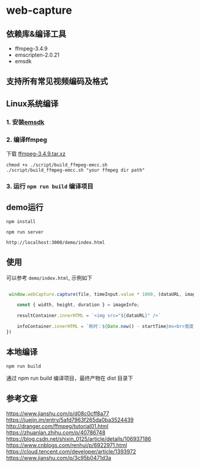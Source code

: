 # web-capture

## 依赖库&编译工具

* ffmpeg-3.4.9
* emscripten-2.0.21
* emsdk

## 支持所有常见视频编码及格式

## Linux系统编译

### 1. 安装[emsdk](https://github.com/emscripten-core/emsdk)

### 2. 编译ffmpeg
下载 [ffmpeg-3.4.9.tar.xz](http://ffmpeg.org/releases/ffmpeg-3.4.9.tar.xz)
``` shell
chmod +x ./script/build_ffmpeg-emcc.sh
./script/build_ffmpeg-emcc.sh "your ffmpeg dir path"
```
### 3. 运行 `npm run build` 编译项目

## demo运行

```
npm install

npm run server

http://localhost:3000/demo/index.html

```

## 使用

可以参考 `demo/index.html`, 示例如下

```js

 window.webCapture.capture(file, timeInput.value * 1000, (dataURL, imageInfo) => {

    const { width, height, duration } = imageInfo;

    resultContainer.innerHTML = `<img src="${dataURL}" />`

    infoContainer.innerHTML = `耗时：${Date.now() - startTime}ms<br>宽度：${width}<br>高度：${height}<br>时长：${duration / 1000000}s`;
})

```

## 本地编译

```
npm run build
```

通过 npm run build 编译项目，最终产物在 dist 目录下

## 参考文章

https://www.jianshu.com/p/d08c0cff8a77
https://juejin.im/entry/5afd7963f265da0ba3524439
http://dranger.com/ffmpeg/tutorial01.html
https://zhuanlan.zhihu.com/p/40786748
https://blog.csdn.net/shixin_0125/article/details/106937186
https://www.cnblogs.com/renhui/p/6922971.html
https://cloud.tencent.com/developer/article/1393972
https://www.jianshu.com/p/3c95b0471d3a

